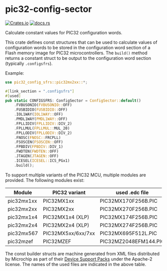 # pic32-config-sector

[![Crates.io](https://img.shields.io/crates/v/pic32-config-sector.svg)](https://crates.io/crates/pic32-config-sector)
[![docs.rs](https://img.shields.io/docsrs/pic32-config-sector.svg)](https://docs.rs/pic32-config-sector)

Calculate constant values for PIC32 configuration words.

This crate defines const structures that can be used to calculate values of
configuration words to be stored in the configuration word section of a Flash
memory image for PIC32 microcontrollers. The `build()` method returns a constant
struct to be output to the configuration word section (typically `.configsfrs`).

Example:

```rust
use pic32_config_sfrs::pic32mx2xx::*;

#[link_section = ".configsfrs"]
#[used]
pub static CONFIGSFRS: ConfigSector = ConfigSector::default()
    .FVBUSONIO(FVBUSONIO::OFF)
    .FUSBIDIO(FUSBIDIO::OFF)
    .IOL1WAY(IOL1WAY::OFF)
    .PMDL1WAY(PMDL1WAY::OFF)
    .FPLLIDIV(FPLLIDIV::DIV_2)
    .FPLLMUL(FPLLMUL::MUL_20)
    .FPLLODIV(FPLLODIV::DIV_2)
    .FNOSC(FNOSC::FRCPLL)
    .FSOSCEN(FSOSCEN::OFF)
    .FPBDIV(FPBDIV::DIV_1)
    .FWDTEN(FWDTEN::OFF)
    .JTAGEN(JTAGEN::OFF)
    .ICESEL(ICESEL::ICS_PGx1)
    .build();
```

To support multiple variants of the PIC32 MCU, multiple modules are provided.
The following modules exist:

| Module | PIC32 variant | used .edc file |
|--------|---------------|----------------|
| pic32mx1xx | PIC32MX1xx | PIC32MX170F256B.PIC |
| pic32mx2xx | PIC32MX2xx | PIC32MX270F256B.PIC |
| pic32mx1x4 | PIC32MX1x4 (XLP) | PIC32MX174F256B.PIC |
| pic32mx2x4 | PIC32MX2x4 (XLP) | PIC32MX274F256B.PIC |
| pic32mx567 | PIC32MX5xx/6xx/7xx | PIC32MX695F512L.PIC |
| pic32mzef | PIC32MZEF | PIC32MZ2048EFM144.PIC |

The const builder structs are machine generated from XML files distributed by
Microchip as part of their
[Device Support Packs](https://packs.download.microchip.com) under the
Apache-2 license. The names of the used files are indicated in the above table.
